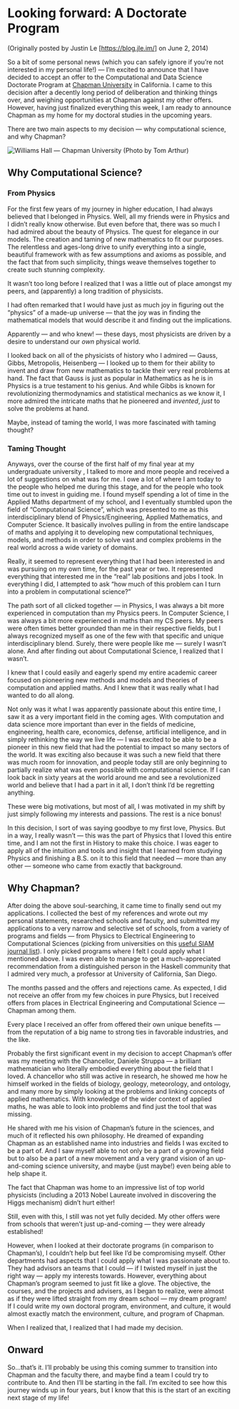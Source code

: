 Looking forward: A Doctorate Program
====================================

(Originally posted by Justin Le [https://blog.jle.im/] on June 2, 2014)

So a bit of some personal news (which you can safely ignore if you’re
not interested in my personal life!) — I’m excited to announce that I
have decided to accept an offer to the Computational and Data Science
Doctorate Program at [Chapman University](http://www.chapman.edu/) in
California. I came to this decision after a decently long period of
deliberation and thinking things over, and weighing opportunities at
Chapman against my other offers. However, having just finalized
everything this week, I am ready to announce Chapman as my home for my
doctoral studies in the upcoming years.

There are two main aspects to my decision — why computational science,
and why Chapman?

![Williams Hall — Chapman University (Photo by Tom
Arthur)](/img/entries/chapman/williams-hall.jpg "Williams Hall --- Chapman University (Photo by Tom Arthur)")

Why Computational Science?
--------------------------

### From Physics

For the first few years of my journey in higher education, I had always
believed that I belonged in Physics. Well, all my friends were in
Physics and I didn’t really know otherwise. But even before that, there
was so much I had admired about the beauty of Physics. The quest for
elegance in our models. The creation and taming of new mathematics to
fit our purposes. The relentless and ages-long drive to unify everything
into a single, beautiful framework with as few assumptions and axioms as
possible, and the fact that from such simplicity, things weave
themselves together to create such stunning complexity.

It wasn’t too long before I realized that I was a little out of place
amongst my peers, and (apparently) a long tradition of physicists.

I had often remarked that I would have just as much joy in figuring out
the “physics” of a made-up universe — that the joy was in finding the
mathematical models that would describe it and finding out the
implications.

Apparently — and who knew! — these days, most physicists are driven by a
desire to understand our *own* physical world.

I looked back on all of the physicists of history who I admired — Gauss,
Gibbs, Metropolis, Heisenberg — I looked up to them for their ability to
invent and draw from new mathematics to tackle their very real problems
at hand. The fact that Gauss is just as popular in Mathematics as he is
in Physics is a true testament to his genius. And while Gibbs is known
for revolutionizing thermodynamics and statistical mechanics as we know
it, I more admired the intricate maths that he pioneered and *invented*,
*just* to solve the problems at hand.

Maybe, instead of taming the world, I was more fascinated with taming
thought?

### Taming Thought

Anyways, over the course of the first half of my final year at my
undergraduate university , I talked to more and more people and received
a lot of suggestions on what was for me. I owe a lot of where I am today
to the people who helped me during this stage, and for the people who
took time out to invest in guiding me. I found myself spending a lot of
time in the Applied Maths department of my school, and I eventually
stumbled upon the field of “Computational Science”, which was presented
to me as this interdisciplinary blend of Physics/Engineering, Applied
Mathematics, and Computer Science. It basically involves pulling in from
the entire landscape of maths and applying it to developing new
computational techniques, models, and methods in order to solve vast and
complex problems in the real world across a wide variety of domains.

Really, it seemed to represent everything that I had been interested in
and was pursuing on my own time, for the past year or two. It
represented everything that interested me in the “real” lab positions
and jobs I took. In everything I did, I attempted to ask “how much of
this problem can I turn into a problem in computational science?”

The path sort of all clicked together — in Physics, I was always a bit
more experienced in computation than my Physics peers. In Computer
Science, I was always a bit more experienced in maths than my CS peers.
My peers were often times better grounded than me in their respective
fields, but I always recognized myself as one of the few with that
specific and unique interdisciplinary blend. Surely, there were people
like me — surely I wasn’t alone. And after finding out about
Computational Science, I realized that I wasn’t.

I knew that I could easily and eagerly spend my entire academic career
focused on pioneering new methods and models and theories of computation
and applied maths. And I knew that it was really what I had wanted to do
all along.

Not only was it what I was apparently passionate about this entire time,
I saw it as a very important field in the coming ages. With computation
and data science more important than ever in the fields of medicine,
engineering, health care, economics, defense, artificial intelligence,
and in simply rethinking the way we live life — I was excited to be able
to be a pioneer in this new field that had the potential to impact so
many sectors of the world. It was exciting also because it was such a
new field that there was much room for innovation, and people today
still are only beginning to partially realize what was even possible
with computational science. If I can look back in sixty years at the
world around me and see a revolutionized world and believe that I had a
part in it all, I don’t think I’d be regretting anything.

These were big motivations, but most of all, I was motivated in my shift
by just simply following my interests and passions. The rest is a nice
bonus!

In this decision, I sort of was saying goodbye to my first love,
Physics. But in a way, I really wasn’t — this was the part of Physics
that I loved this entire time, and I am not the first in History to make
this choice. I was eager to apply all of the intuition and tools and
insight that I learned from studying Physics and finishing a B.S. on it
to this field that needed — more than any other — someone who came from
exactly that background.

Why Chapman?
------------

After doing the above soul-searching, it came time to finally send out
my applications. I collected the best of my references and wrote out my
personal statements, researched schools and faculty, and submitted my
applications to a very narrow and selective set of schools, from a
variety of programs and fields — from Physics to Electrical Engineering
to Computational Sciences (picking from universities on this [useful
SIAM journal
list](http://www.siam.org/students/resources/cse_programs.php)). I only
picked programs where I felt I could apply what I mentioned above. I was
even able to manage to get a much-appreciated recommendation from a
distinguished person in the Haskell community that I admired very much,
a professor at University of California, San Diego.

The months passed and the offers and rejections came. As expected, I did
not receive an offer from my few choices in pure Physics, but I received
offers from places in Electrical Engineering and Computational Science —
Chapman among them.

Every place I received an offer from offered their own unique benefits —
from the reputation of a big name to strong ties in favorable
industries, and the like.

Probably the first significant event in my decision to accept Chapman’s
offer was my meeting with the Chancellor, Daniele Struppa — a brilliant
mathematician who literally embodied everything about the field that I
loved. A chancellor who still was active in research, he showed me how
he himself worked in the fields of biology, geology, meteorology, and
ontology, and many more by simply looking at the problems and linking
concepts of applied mathematics. With knowledge of the wider context of
applied maths, he was able to look into problems and find just the tool
that was missing.

He shared with me his vision of Chapman’s future in the sciences, and
much of it reflected his own philosophy. He dreamed of expanding Chapman
as an established name into industries and fields I was excited to be a
part of. And I saw myself able to not only be a part of a growing field
but to also be a part of a new movement and a very grand vision of an
up-and-coming science university, and maybe (just maybe!) even being
able to help shape it.

The fact that Chapman was home to an impressive list of top world
physicists (including a 2013 Nobel Laureate involved in discovering the
Higgs mechanism) didn’t hurt either!

Still, even with this, I still was not yet fully decided. My other
offers were from schools that weren’t just up-and-coming — they were
already established!

However, when I looked at their doctorate programs (in comparison to
Chapman’s), I couldn’t help but feel like I’d be compromising myself.
Other departments had aspects that I could apply what I was passionate
about to. They had advisors an teams that I could — if I twisted myself
in just the right way — apply my interests towards. However, everything
about Chapman’s program seemed to just fit like a glove. The objective,
the courses, and the projects and advisers, as I began to realize, were
almost as if they were lifted straight from my dream school — my dream
program! If I could write my own doctoral program, environment, and
culture, it would almost exactly match the environment, culture, and
program of Chapman.

When I realized that, I realized that I had made my decision.

Onward
------

So…that’s it. I’ll probably be using this coming summer to transition
into Chapman and the faculty there, and maybe find a team I could try to
contribute to. And then I’ll be starting in the fall. I’m excited to see
how this journey winds up in four years, but I know that this is the
start of an exciting next stage of my life!
